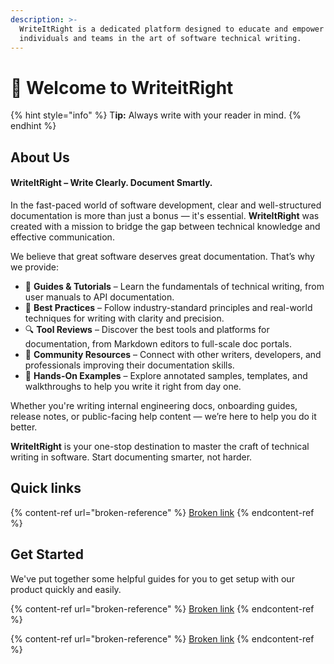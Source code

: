 ```yaml
---
description: >-
  WriteItRight is a dedicated platform designed to educate and empower
  individuals and teams in the art of software technical writing.
---
```


# 👋 Welcome to WriteitRight

{% hint style="info" %}
T**ip:** Always write with your reader in mind.
{% endhint %}

## About Us

#### WriteItRight – Write Clearly. Document Smartly.

In the fast-paced world of software development, clear and well-structured documentation is more than just a bonus — it's essential. **WriteItRight** was created with a mission to bridge the gap between technical knowledge and effective communication.

We believe that great software deserves great documentation. That’s why we provide:

* 📝 **Guides & Tutorials** – Learn the fundamentals of technical writing, from user manuals to API documentation.
* 🧠 **Best Practices** – Follow industry-standard principles and real-world techniques for writing with clarity and precision.
* 🔍 **Tool Reviews** – Discover the best tools and platforms for documentation, from Markdown editors to full-scale doc portals.
* 👥 **Community Resources** – Connect with other writers, developers, and professionals improving their documentation skills.
* 🎯 **Hands-On Examples** – Explore annotated samples, templates, and walkthroughs to help you write it right from day one.

Whether you're writing internal engineering docs, onboarding guides, release notes, or public-facing help content — we’re here to help you do it better.

**WriteItRight** is your one-stop destination to master the craft of technical writing in software. Start documenting smarter, not harder.

## Quick links

{% content-ref url="broken-reference" %}
[Broken link](broken-reference)
{% endcontent-ref %}

## Get Started

We've put together some helpful guides for you to get setup with our product quickly and easily.

{% content-ref url="broken-reference" %}
[Broken link](broken-reference)
{% endcontent-ref %}

{% content-ref url="broken-reference" %}
[Broken link](broken-reference)
{% endcontent-ref %}
